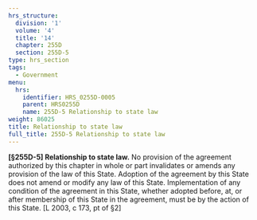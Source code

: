 ```yaml
---
hrs_structure:
  division: '1'
  volume: '4'
  title: '14'
  chapter: 255D
  section: 255D-5
type: hrs_section
tags:
  - Government
menu:
  hrs:
    identifier: HRS_0255D-0005
    parent: HRS0255D
    name: 255D-5 Relationship to state law
weight: 86025
title: Relationship to state law
full_title: 255D-5 Relationship to state law
---
```

**[§255D-5] Relationship to state law.** No provision of the agreement authorized by this chapter in whole or part invalidates or amends any provision of the law of this State. Adoption of the agreement by this State does not amend or modify any law of this State. Implementation of any condition of the agreement in this State, whether adopted before, at, or after membership of this State in the agreement, must be by the action of this State. [L 2003, c 173, pt of §2]